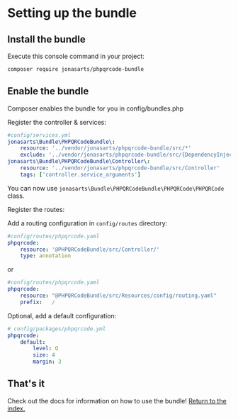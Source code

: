 Setting up the bundle
=====================

## Install the bundle

Execute this console command in your project:

``` bash
composer require jonasarts/phpqrcode-bundle
```

## Enable the bundle

Composer enables the bundle for you in config/bundles.php

Register the controller & services:

```yaml
#config/services.yml
jonasarts\Bundle\PHPQRCodeBundle\:
    resource: '../vendor/jonasarts/phpqrcode-bundle/src/*'
    exclude: '../vendor/jonasarts/phpqrcode-bundle/src/{DependencyInjection,lib,Tests}'
jonasarts\Bundle\PHPQRCodeBundle\Controller\:
    resource: '../vendor/jonasarts/phpqrcode-bundle/src/Controller'
    tags: ['controller.service_arguments']
```

You can now use `jonasarts\Bundle\PHPQRCodeBundle\PHPQRCode\PHPQRCode` class.

Register the routes:

Add a routing configuration in `config/routes` directory:

```yaml
#config/routes/phpqrcode.yaml
phpqrcode:
    resource: '@PHPQRCodeBundle/src/Controller/'
    type: annotation
```

or

```yaml
#config/routes/phpqrcode.yaml
phpqrcode:
    resource: "@PHPQRCodeBundle/src/Resources/config/routing.yaml"
    prefix:   /
```

Optional, add a default configuration:

```yaml
# config/packages/phpqrcode.yml
phpqrcode:
    default:
        level: Q
        size: 4
        margin: 3
```

## That's it

Check out the docs for information on how to use the bundle! [Return to the index.](index.md)
